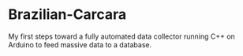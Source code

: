 Brazilian-Carcara
=================

My first steps toward a fully automated data collector running C++ on Arduino to feed massive data to a database. 
